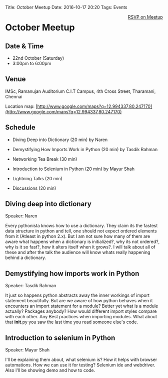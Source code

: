 Title: October Meetup
Date: 2016-10-17 20:20
Tags: Events

<a style="float:right;" class="pure-button"
href="http://www.meetup.com/Chennaipy/events/234639862/" target="_blank"><i class="fa
fa-check-square-o"></i> RSVP on Meetup</a>


# October Meetup

## Date & Time

   * 22nd October (Saturday)
   * 3:00pm to 6:00pm

## Venue

IMSc, Ramanujan Auditorium
C.I.T Campus, 4th Cross Street, Tharamani, Chennai

Location map:
[http://www.google.com/maps?q=12.994337,80.247170](http://www.google.com/maps?q=12.994337,80.247170)


## Schedule

   * Diving Deep into Dictionary (20 min)
     by Naren

   * Demystifying How Imports Work in Python (20 min)
     by Tasdik Rahman

   * Networking Tea Break (30 min)

   * Introduction to Selenium in Python (20 min)
     by Mayur Shah

   * Lightning Talks (20 min)

   * Discussions (20 min)

## Diving deep into dictionary

Speaker: Naren

Every pythonista knows how to use a dictionary. They claim its the
fastest data structure in python and tell, one should not expect
ordered elements from it (Atleast in python 2.x). But I am not sure
how many of them are aware what happens when a dictionary is
initialized?, why its not ordered?, why is it so fast?, how it alters
itself when it grows?. I will talk about all of these and after the
talk the audience will know whats really happening behind a
dictionary.

## Demystifying how imports work in Python

Speaker: Tasdik Rahman

It just so happens python abstracts away the inner workings of import
statement beautifully. But are we aware of how python behaves when it
encounters an import statement for a module? Better yet what is a
module actually? Packages anybody? How would different import styles
compare with each other. Any Best practices when importing
modules. What about that __init__.py you saw the last time you read
someone else's code.

## Introduction to selenium in Python

Speaker: Mayur Shah

I'll be explaining them about, what selenium is? How it helps with
browser automations. How we can use it for testing? Selenium ide and
webdriver. Also I'll be showing demo and how to code.

